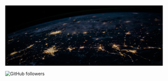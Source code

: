 ![Cover](https://github.com/ethan-eldib/ethan-eldib/blob/main/images/nasa.jpg)

![GitHub followers](https://img.shields.io/github/followers/ethan-eldib?style=plastic&color=blue)

